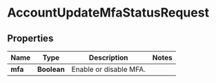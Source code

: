 

# AccountUpdateMfaStatusRequest


## Properties

| Name | Type | Description | Notes |
|------------ | ------------- | ------------- | -------------|
|**mfa** | **Boolean** | Enable or disable MFA. |  |



